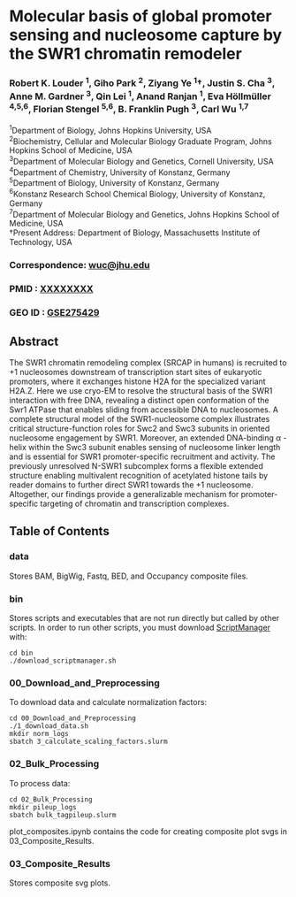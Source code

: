 # Molecular basis of global promoter sensing and nucleosome capture by the SWR1 chromatin remodeler

### Robert K. Louder <sup>1</sup>, Giho Park <sup>2</sup>, Ziyang Ye <sup>1</sup>†, Justin S. Cha <sup>3</sup>, Anne M. Gardner <sup>3</sup>, Qin Lei <sup>1</sup>, Anand Ranjan <sup>1</sup>, Eva Höllmüller <sup>4,5,6</sup>, Florian Stengel <sup>5,6</sup>, B. Franklin Pugh <sup>3</sup>, Carl Wu <sup>1,7</sup>

<sup>1</sup>Department of Biology, Johns Hopkins University, USA
<br>
<sup>2</sup>Biochemistry, Cellular and Molecular Biology Graduate Program, Johns Hopkins School of Medicine, USA
<br>
<sup>3</sup>Department of Molecular Biology and Genetics, Cornell University, USA
<br>
<sup>4</sup>Department of Chemistry, University of Konstanz, Germany
<br>
<sup>5</sup>Department of Biology, University of Konstanz, Germany
<br>
<sup>6</sup>Konstanz Research School Chemical Biology, University of Konstanz, Germany
<br>
<sup>7</sup>Department of Molecular Biology and Genetics, Johns Hopkins School of Medicine, USA
<br>
†Present Address: Department of Biology, Massachusetts Institute of Technology, USA

### Correspondence: wuc@jhu.edu

### PMID : [XXXXXXXX](https://pubmed.ncbi.nlm.nih.gov/XXXXXXXX/)
### GEO ID : [GSE275429](https://www.ncbi.nlm.nih.gov/geo/query/acc.cgi?acc=GSE275429)

## Abstract
The SWR1 chromatin remodeling complex (SRCAP in humans) is recruited to +1 nucleosomes downstream of transcription start sites of eukaryotic promoters, where it exchanges histone H2A for the specialized variant H2A.Z. Here we use cryo-EM to resolve the structural basis of the SWR1 interaction with free DNA, revealing a distinct open conformation of the Swr1 ATPase that enables sliding from accessible DNA to nucleosomes. A complete structural model of the SWR1-nucleosome complex illustrates critical structure-function roles for Swc2 and Swc3 subunits in oriented nucleosome engagement by SWR1. Moreover, an extended DNA-binding α -helix within the Swc3 subunit enables sensing of nucleosome linker length and is essential for SWR1 promoter-specific recruitment and activity. The previously unresolved N-SWR1 subcomplex forms a flexible extended structure enabling multivalent recognition of acetylated histone tails by reader domains to further direct SWR1 towards the +1 nucleosome. Altogether, our findings provide a generalizable mechanism for promoter-specific targeting of chromatin and transcription complexes.

## Table of Contents

### data
Stores BAM, BigWig, Fastq, BED, and Occupancy composite files.

### bin
Stores scripts and executables that are not run directly but called by other scripts. In order to run other scripts, you must download [ScriptManager](https://github.com/CEGRcode/scriptmanager) with:
```
cd bin
./download_scriptmanager.sh
```

### 00_Download_and_Preprocessing
To download data and calculate normalization factors:
```
cd 00_Download_and_Preprocessing
./1_download_data.sh
mkdir norm_logs
sbatch 3_calculate_scaling_factors.slurm
```

### 02_Bulk_Processing
To process data:
```
cd 02_Bulk_Processing
mkdir pileup_logs
sbatch bulk_tagpileup.slurm
```
plot_composites.ipynb contains the code for creating composite plot svgs in 03_Composite_Results.

### 03_Composite_Results
Stores composite svg plots.